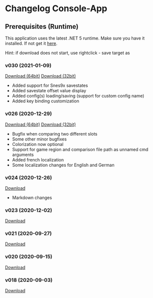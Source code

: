 ﻿# Changelog Console-App

## Prerequisites (Runtime)
This application uses the latest .NET 5 runtime. Make sure you have it installed. If not get it <a href=prerequisites>here</a>.

Hint: if download does not start, use rightclick - save target as

### v030 (2021-01-09)
<a href="http://xeth.de/Releases/SramComparer/Comparer-SoE-030-x64.zip">Download (64bit)</a>
<a href="http://xeth.de/Releases/SramComparer/Comparer-SoE-030-x86.zip">Download (32bit)</a>
* Added support for Snes9x savestates
* Added savestate offset value display
* Added config(s) loading/saving (support for custom config name)
* Added key binding customization

### v026 (2020-12-29)
<a href="http://xeth.de/Releases/SramComparer/Comparer-SoE-026-x64.zip">Download (64bit)</a>
<a href="http://xeth.de/Releases/SramComparer/Comparer-SoE-026-x86.zip">Download (32bit)</a>
* Bugfix when comparing two different slots
* Some other minor bugfixes
* Colorization now optional
* Support for game region and comparison file path as unnamed cmd arguments
* Added french localization
* Some localization changes for English and German

### v024 (2020-12-26)
<a href="http://xeth.de/Releases/SramComparer/Comparer-SoE-024.zip">Download</a>
* Markdown changes

### v023 (2020-12-02)
<a href="http://xeth.de/Releases/SramComparer/Comparer-SoE-023.zip">Download</a>

### v021 (2020-09-27)
<a href="http://xeth.de/Releases/SramComparer/Comparer-SoE-021.zip">Download</a>

### v020 (2020-09-15)
<a href="http://xeth.de/Releases/SramComparer/Comparer-SoE-020.zip">Download</a>

### v018 (2020-09-03)
<a href="http://xeth.de/Releases/SramComparer/Comparer-SoE-018.zip">Download</a>
